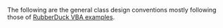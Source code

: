 The following are the general class design conventions mostly following those of [RubberDuck VBA examples][RubberDuck VBA examples].





[RubberDuck VBA examples]: https://github.com/rubberduck-vba/examples